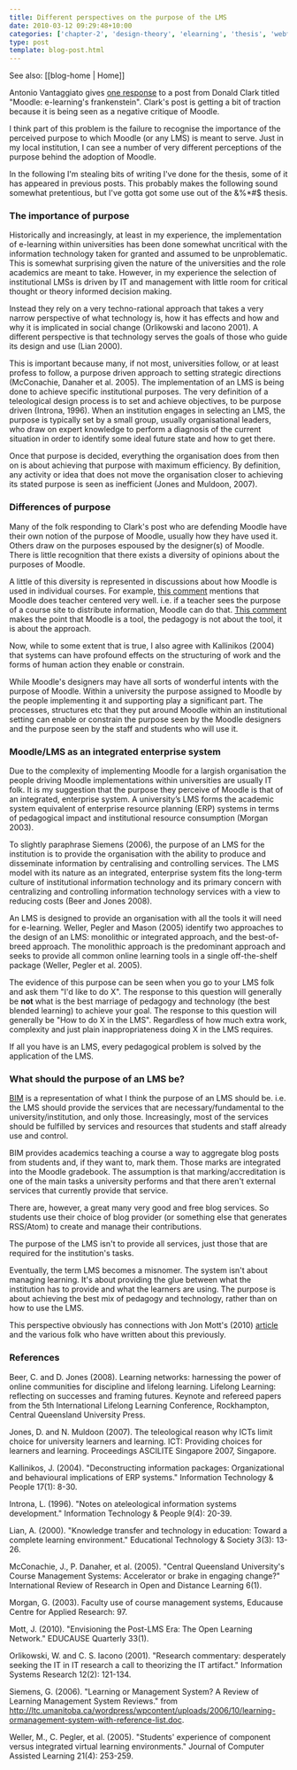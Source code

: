 ```yaml
---
title: Different perspectives on the purpose of the LMS
date: 2010-03-12 09:29:48+10:00
categories: ['chapter-2', 'design-theory', 'elearning', 'thesis', 'webfuse']
type: post
template: blog-post.html
---
```


See also: [[blog-home | Home]]

Antonio Vantaggiato gives [one response](http://blogs.netedu.info/?p=1061) to a post from Donald Clark titled "Moodle: e-learning's frankenstein". Clark's post is getting a bit of traction because it is being seen as a negative critique of Moodle.

I think part of this problem is the failure to recognise the importance of the perceived purpose to which Moodle (or any LMS) is meant to serve. Just in my local institution, I can see a number of very different perceptions of the purpose behind the adoption of Moodle.

In the following I'm stealing bits of writing I've done for the thesis, some of it has appeared in previous posts. This probably makes the following sound somewhat pretentious, but I've gotta got some use out of the &%\*#$ thesis.

### The importance of purpose

Historically and increasingly, at least in my experience, the implementation of e-learning within universities has been done somewhat uncritical with the information technology taken for granted and assumed to be unproblematic. This is somewhat surprising given the nature of the universities and the role academics are meant to take. However, in my experience the selection of institutional LMSs is driven by IT and management with little room for critical thought or theory informed decision making.

Instead they rely on a very techno-rational approach that takes a very narrow perspective of what technology is, how it has effects and how and why it is implicated in social change (Orlikowski and Iacono 2001). A different perspective is that technology serves the goals of those who guide its design and use (Lian 2000).

This is important because many, if not most, universities follow, or at least profess to follow, a purpose driven approach to setting strategic directions (McConachie, Danaher et al. 2005). The implementation of an LMS is being done to achieve specific institutional purposes. The very definition of a teleological design process is to set and achieve objectives, to be purpose driven (Introna, 1996). When an institution engages in selecting an LMS, the purpose is typically set by a small group, usually organisational leaders, who draw on expert knowledge to perform a diagnosis of the current situation in order to identify some ideal future state and how to get there.

Once that purpose is decided, everything the organisation does from then on is about achieving that purpose with maximum efficiency. By definition, any activity or idea that does not move the organisation closer to achieving its stated purpose is seen as inefficient (Jones and Muldoon, 2007).

### Differences of purpose

Many of the folk responding to Clark's post who are defending Moodle have their own notion of the purpose of Moodle, usually how they have used it. Others draw on the purposes espoused by the designer(s) of Moodle. There is little recognition that there exists a diversity of opinions about the purposes of Moodle.

A little of this diversity is represented in discussions about how Moodle is used in individual courses. For example, [this comment](http://donaldclarkplanb.blogspot.com/2010/03/moodle-e-learnings-frankenstein.html#8902701481856698317) mentions that Moodle does teacher centered very well. i.e. if a teacher sees the purpose of a course site to distribute information, Moodle can do that. [This comment](http://donaldclarkplanb.blogspot.com/2010/03/moodle-e-learnings-frankenstein.html#6403459444917704216) makes the point that Moodle is a tool, the pedagogy is not about the tool, it is about the approach.

Now, while to some extent that is true, I also agree with Kallinikos (2004) that systems can have profound effects on the structuring of work and the forms of human action they enable or constrain.

While Moodle's designers may have all sorts of wonderful intents with the purpose of Moodle. Within a university the purpose assigned to Moodle by the people implementing it and supporting play a significant part. The processes, structures etc that they put around Moodle within an institutional setting can enable or constrain the purpose seen by the Moodle designers and the purpose seen by the staff and students who will use it.

### Moodle/LMS as an integrated enterprise system

Due to the complexity of implementing Moodle for a largish organisation the people driving Moodle implementations within universities are usually IT folk. It is my suggestion that the purpose they perceive of Moodle is that of an integrated, enterprise system. A university’s LMS forms the academic system equivalent of enterprise resource planning (ERP) systems in terms of pedagogical impact and institutional resource consumption (Morgan 2003).

To slightly paraphrase Siemens (2006), the purpose of an LMS for the institution is to provide the organisation with the ability to produce and disseminate information by centralising and controlling services. The LMS model with its nature as an integrated, enterprise system fits the long-term culture of institutional information technology and its primary concern with centralizing and controlling information technology services with a view to reducing costs (Beer and Jones 2008).

An LMS is designed to provide an organisation with all the tools it will need for e-learning. Weller, Pegler and Mason (2005) identify two approaches to the design of an LMS: monolithic or integrated approach, and the best-of-breed approach. The monolithic approach is the predominant approach and seeks to provide all common online learning tools in a single off-the-shelf package (Weller, Pegler et al. 2005).

The evidence of this purpose can be seen when you go to your LMS folk and ask them "I'd like to do X". The response to this question will generally be **not** what is the best marriage of pedagogy and technology (the best blended learning) to achieve your goal. The response to this question will generally be "How to do X in the LMS". Regardless of how much extra work, complexity and just plain inappropriateness doing X in the LMS requires.

If all you have is an LMS, every pedagogical problem is solved by the application of the LMS.

### What should the purpose of an LMS be?

[BIM](/blog2/research/bam-blog-aggregation-management/) is a representation of what I think the purpose of an LMS should be. i.e. the LMS should provide the services that are necessary/fundamental to the university/institution, and only those. Increasingly, most of the services should be fulfilled by services and resources that students and staff already use and control.

BIM provides academics teaching a course a way to aggregate blog posts from students and, if they want to, mark them. Those marks are integrated into the Moodle gradebook. The assumption is that marking/accreditation is one of the main tasks a university performs and that there aren't external services that currently provide that service.

There are, however, a great many very good and free blog services. So students use their choice of blog provider (or something else that generates RSS/Atom) to create and manage their contributions.

The purpose of the LMS isn't to provide all services, just those that are required for the institution's tasks.

Eventually, the term LMS becomes a misnomer. The system isn't about managing learning. It's about providing the glue between what the institution has to provide and what the learners are using. The purpose is about achieving the best mix of pedagogy and technology, rather than on how to use the LMS.

This perspective obviously has connections with Jon Mott's (2010) [article](http://www.educause.edu/EDUCAUSE+Quarterly/EDUCAUSEQuarterlyMagazineVolum/EnvisioningthePostLMSEraTheOpe/199389) and the various folk who have written about this previously.

### References

Beer, C. and D. Jones (2008). Learning networks: harnessing the power of online communities for discipline and lifelong learning. Lifelong Learning: reflecting on successes and framing futures. Keynote and refereed papers from the 5th International Lifelong Learning Conference, Rockhampton, Central Queensland University Press.

Jones, D. and N. Muldoon (2007). The teleological reason why ICTs limit choice for university learners and learning. ICT: Providing choices for learners and learning. Proceedings ASCILITE Singapore 2007, Singapore.

Kallinikos, J. (2004). "Deconstructing information packages: Organizational and behavioural implications of ERP systems." Information Technology & People 17(1): 8-30.

Introna, L. (1996). "Notes on ateleological information systems development." Information Technology & People 9(4): 20-39.

Lian, A. (2000). "Knowledge transfer and technology in education: Toward a complete learning environment." Educational Technology & Society 3(3): 13-26.

McConachie, J., P. Danaher, et al. (2005). "Central Queensland University's Course Management Systems: Accelerator or brake in engaging change?" International Review of Research in Open and Distance Learning 6(1).

Morgan, G. (2003). Faculty use of course management systems, Educause Centre for Applied Research: 97.

Mott, J. (2010). "Envisioning the Post-LMS Era: The Open Learning Network." EDUCAUSE Quarterly 33(1).

Orlikowski, W. and C. S. Iacono (2001). "Research commentary: desperately seeking the IT in IT research a call to theorizing the IT artifact." Information Systems Research 12(2): 121-134.

Siemens, G. (2006). "Learning or Management System? A Review of Learning Management System Reviews." from http://ltc.umanitoba.ca/wordpress/wpcontent/uploads/2006/10/learning-ormanagement-system-with-reference-list.doc.

Weller, M., C. Pegler, et al. (2005). "Students' experience of component versus integrated virtual learning environments." Journal of Computer Assisted Learning 21(4): 253-259.